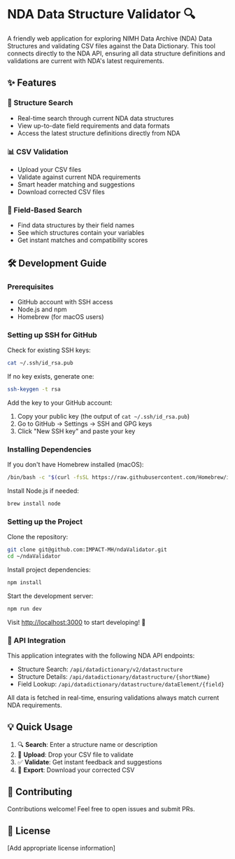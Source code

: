 # NDA Data Structure Validator 🔍

A friendly web application for exploring NIMH Data Archive (NDA) Data Structures and validating CSV files against the Data Dictionary. This tool connects directly to the NDA API, ensuring all data structure definitions and validations are current with NDA's latest requirements.

## ✨ Features

### 🔎 Structure Search
- Real-time search through current NDA data structures
- View up-to-date field requirements and data formats
- Access the latest structure definitions directly from NDA

### 📊 CSV Validation
- Upload your CSV files
- Validate against current NDA requirements
- Smart header matching and suggestions
- Download corrected CSV files

### 🎯 Field-Based Search
- Find data structures by their field names
- See which structures contain your variables
- Get instant matches and compatibility scores

## 🛠️ Development Guide

### Prerequisites
- GitHub account with SSH access
- Node.js and npm
- Homebrew (for macOS users)

### Setting up SSH for GitHub

Check for existing SSH keys:
```bash
cat ~/.ssh/id_rsa.pub
```

If no key exists, generate one:
```bash
ssh-keygen -t rsa
```

Add the key to your GitHub account:
1. Copy your public key (the output of `cat ~/.ssh/id_rsa.pub`)
2. Go to GitHub → Settings → SSH and GPG keys
3. Click "New SSH key" and paste your key

### Installing Dependencies

If you don't have Homebrew installed (macOS):
```bash
/bin/bash -c "$(curl -fsSL https://raw.githubusercontent.com/Homebrew/install/HEAD/install.sh)"
```

Install Node.js if needed:
```bash
brew install node
```

### Setting up the Project

Clone the repository:
```bash
git clone git@github.com:IMPACT-MH/ndaValidator.git
cd ~/ndaValidator
```

Install project dependencies:
```bash
npm install
```

Start the development server:
```bash
npm run dev
```

Visit [http://localhost:3000](http://localhost:3000) to start developing! 🎉

### 🔌 API Integration

This application integrates with the following NDA API endpoints:
- Structure Search: `/api/datadictionary/v2/datastructure`
- Structure Details: `/api/datadictionary/datastructure/{shortName}`
- Field Lookup: `/api/datadictionary/datastructure/dataElement/{field}`

All data is fetched in real-time, ensuring validations always match current NDA requirements.

## 💡 Quick Usage

1. 🔍 **Search**: Enter a structure name or description
2. 📁 **Upload**: Drop your CSV file to validate
3. ✅ **Validate**: Get instant feedback and suggestions
4. 💾 **Export**: Download your corrected CSV

## 🤝 Contributing

Contributions welcome! Feel free to open issues and submit PRs.

## 📝 License

[Add appropriate license information]

